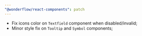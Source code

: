 ```yaml
---
"@wonderflow/react-components": patch
---
```


- Fix icons color on `Textfield` component when disabled/invalid;
- Minor style fix on `Tooltip` and `Symbol` components;
